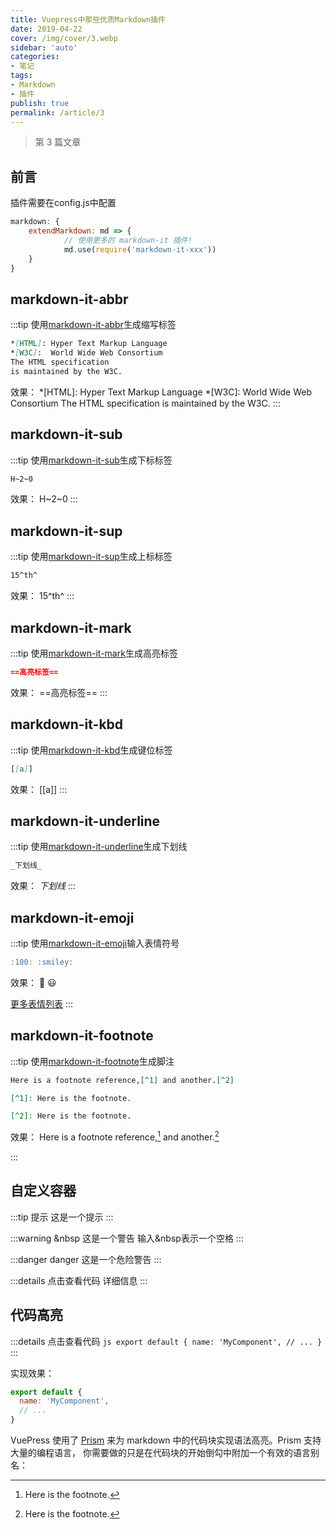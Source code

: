 ```yaml
---
title: Vuepress中那些优质Markdown插件
date: 2019-04-22
cover: /img/cover/3.webp
sidebar: 'auto'
categories:
- 笔记
tags:
- Markdown
- 插件
publish: true
permalink: /article/3
---
```


> 第 3 篇文章
<!-- more -->

## 前言
插件需要在config.js中配置
```javascript
markdown: {  
    extendMarkdown: md => {
            // 使用更多的 markdown-it 插件!
            md.use(require('markdown-it-xxx'))
    }
}
```
## markdown-it-abbr
:::tip 使用<a href='https://www.npmjs.com/package/markdown-it-abbr' target='_blank'>markdown-it-abbr</a>生成缩写标签
```markdown
*[HTML]: Hyper Text Markup Language
*[W3C]:  World Wide Web Consortium
The HTML specification
is maintained by the W3C.
```
效果：
*[HTML]: Hyper Text Markup Language
*[W3C]:  World Wide Web Consortium
The HTML specification
is maintained by the W3C.
:::

## markdown-it-sub
:::tip 使用<a href='https://www.npmjs.com/package/markdown-it-sub' target='_blank'>markdown-it-sub</a>生成下标标签
```markdown
H~2~0
```
效果：
H~2~0
:::

## markdown-it-sup
:::tip 使用<a href='https://www.npmjs.com/package/markdown-it-sup' target='_blank'>markdown-it-sup</a>生成上标标签
```markdown
15^th^
```
效果：
15^th^
:::

## markdown-it-mark
:::tip 使用<a href='https://www.npmjs.com/package/markdown-it-mark' target='_blank'>markdown-it-mark</a>生成高亮标签
```markdown
==高亮标签==
```
效果：
==高亮标签==
:::


## markdown-it-kbd
:::tip 使用<a href='https://www.npmjs.com/package/markdown-it-kbd' target='_blank'>markdown-it-kbd</a>生成键位标签
```markdown
[[a]]
```
效果：
[[a]]
:::


## markdown-it-underline
:::tip 使用<a href='https://www.npmjs.com/package/markdown-it-underline' target='_blank'>markdown-it-underline</a>生成下划线
```markdown
_下划线_
```
效果：
_下划线_
:::

## markdown-it-emoji
:::tip 使用<a href='https://www.npmjs.com/package/markdown-it-emoji' target='_blank'>markdown-it-emoji</a>输入表情符号
```markdown
:100: :smiley:
```
效果：
:100: :smiley:

<a href='https://github.com/markdown-it/markdown-it-emoji/blob/master/lib/data/full.json' target='_blank'>更多表情列表</a>
:::

## markdown-it-footnote
:::tip 使用<a href='https://www.npmjs.com/package/markdown-it-footnote' target='_blank'>markdown-it-footnote</a>生成脚注
```markdown
Here is a footnote reference,[^1] and another.[^2]

[^1]: Here is the footnote.

[^2]: Here is the footnote.

```
效果：
Here is a footnote reference,[^1] and another.[^2]

[^1]: Here is the footnote.

[^2]: Here is the footnote.

:::

## 自定义容器
:::tip 提示
这是一个提示
:::

:::warning &nbsp
这是一个警告
输入&nbsp表示一个空格
:::

:::danger danger
这是一个危险警告
:::

:::details 点击查看代码
详细信息
:::

## 代码高亮
:::details 点击查看代码
    ``` js
    export default {
      name: 'MyComponent',
      // ...
    }
    ```
:::

实现效果：
``` js
export default {
  name: 'MyComponent',
  // ...
}
```
VuePress 使用了  [Prism](https://prismjs.com/) 来为 markdown 
中的代码块实现语法高亮。Prism 支持大量的编程语言，
你需要做的只是在代码块的开始倒勾中附加一个有效的语言别名：

